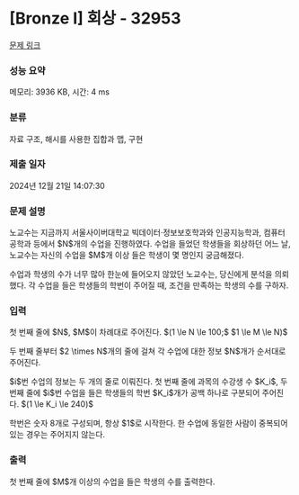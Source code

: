 # [Bronze I] 회상 - 32953 

[문제 링크](https://www.acmicpc.net/problem/32953) 

### 성능 요약

메모리: 3936 KB, 시간: 4 ms

### 분류

자료 구조, 해시를 사용한 집합과 맵, 구현

### 제출 일자

2024년 12월 21일 14:07:30

### 문제 설명

<p>노교수는 지금까지 서울사이버대학교 빅데이터·정보보호학과와 인공지능학과, 컴퓨터공학과 등에서 $N$개의 수업을 진행하였다. 수업을 들었던 학생들을 회상하던 어느 날, 노교수는 자신의 수업을 $M$개 이상 들은 학생이 몇 명인지 궁금해졌다. </p>

<p>수업과 학생의 수가 너무 많아 한눈에 들어오지 않았던 노교수는, 당신에게 분석을 의뢰했다. 각 수업을 들은 학생들의 학번이 주어질 때, 조건을 만족하는 학생의 수를 구하자.</p>

### 입력 

 <p>첫 번째 줄에 $N$, $M$이 차례대로 주어진다. $(1 \le N \le 100;$ $1 \le M \le N)$ </p>

<p>두 번째 줄부터 $2 \times N$개의 줄에 걸쳐 각 수업에 대한 정보 $N$개가 순서대로 주어진다.</p>

<p>$i$번 수업의 정보는 두 개의 줄로 이뤄진다. 첫 번째 줄에 과목의 수강생 수 $K_i$, 두 번째 줄에 $i$번 수업을 들은 학생들의 학번 $K_i$개가 공백 하나로 구분되어 주어진다. $(1 \le K_i \le 240)$ </p>

<p>학번은 숫자 8개로 구성되며, 항상 $1$로 시작한다. 한 수업에 동일한 사람이 중복되어 있는 경우는 주어지지 않는다.</p>

### 출력 

 <p>첫 번째 줄에 $M$개 이상의 수업을 들은 학생의 수를 출력한다.</p>

